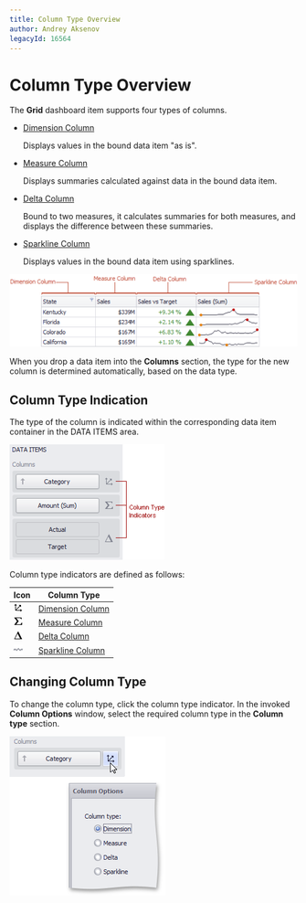 ```yaml
---
title: Column Type Overview
author: Andrey Aksenov
legacyId: 16564
---
```

# Column Type Overview
The **Grid** dashboard item supports four types of columns.
* [Dimension Column](dimension-column.md)
	
	Displays values in the bound data item "as is".
* [Measure Column](measure-column.md)
	
	Displays summaries calculated against data in the bound data item.
* [Delta Column](delta-column.md)
	
	Bound to two measures, it calculates summaries for both measures, and displays the difference between these summaries.
* [Sparkline Column](sparkline-column.md)
	
	Displays values in the bound data item using sparklines.

![Grid_ColumnTypes](../../../../../images/img19187.png)

When you drop a data item into the **Columns** section, the type for the new column is determined automatically, based on the data type.

## Column Type Indication
The type of the column is indicated within the corresponding data item container in the DATA ITEMS area.

![Grid_Columns_ColumnTypeIndicators](../../../../../images/img19668.png)

Column type indicators are defined as follows:

| Icon | Column Type |
|---|---|
| ![Grid_ColumnTypeIndicators_DimensionColumn](../../../../../images/img19670.png) | [Dimension Column](dimension-column.md) |
| ![Grid_ColumnTypeIndicators_MeasureColumn](../../../../../images/img19671.png) | [Measure Column](measure-column.md) |
| ![Grid_ColumnTypeIndicators_DeltaColumn](../../../../../images/img19669.png) | [Delta Column](delta-column.md) |
| ![Grid_ColumnTypeIndicators_SparklineColumn](../../../../../images/img21673.png) | [Sparkline Column](sparkline-column.md) |

## Changing Column Type
To change the column type, click the column type indicator. In the invoked **Column Options** window, select the required column type in the **Column type** section.

![Grid_Columns_ChangeColumnType](../../../../../images/img19667.png)